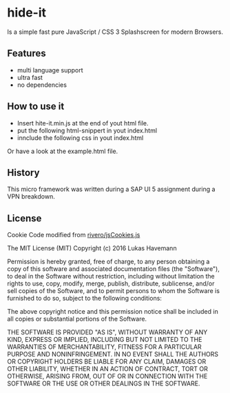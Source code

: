 # hide-it

Is a simple fast pure JavaScript / CSS 3 Splashscreen for modern Browsers.

## Features

 * multi language support
 * ultra fast
 * no dependencies

## How to use it

 * Insert hite-it.min.js at the end of yout html file.
 * put the following html-snippert in yout index.html
 * innclude the following css in yout index.html

Or have a look at the example.html file.

## History

This micro framework was written during a SAP UI 5 assignment during a VPN breakdown. 

## License

Cookie Code modified from [rivero/jsCookies.js](https://gist.github.com/jrivero/949141)

The MIT License (MIT)
Copyright (c) 2016 Lukas Havemann

Permission is hereby granted, free of charge, to any person obtaining a copy of this software and associated documentation files (the "Software"), to deal in the Software without restriction, including without limitation the rights to use, copy, modify, merge, publish, distribute, sublicense, and/or sell copies of the Software, and to permit persons to whom the Software is furnished to do so, subject to the following conditions:

The above copyright notice and this permission notice shall be included in all copies or substantial portions of the Software.

THE SOFTWARE IS PROVIDED "AS IS", WITHOUT WARRANTY OF ANY KIND, EXPRESS OR IMPLIED, INCLUDING BUT NOT LIMITED TO THE WARRANTIES OF MERCHANTABILITY, FITNESS FOR A PARTICULAR PURPOSE AND NONINFRINGEMENT. IN NO EVENT SHALL THE AUTHORS OR COPYRIGHT HOLDERS BE LIABLE FOR ANY CLAIM, DAMAGES OR OTHER LIABILITY, WHETHER IN AN ACTION OF CONTRACT, TORT OR OTHERWISE, ARISING FROM, OUT OF OR IN CONNECTION WITH THE SOFTWARE OR THE USE OR OTHER DEALINGS IN THE SOFTWARE.